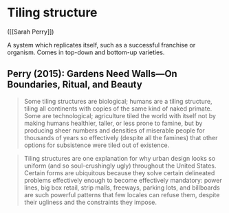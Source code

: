# Tiling structure

([[Sarah Perry]])

A system which replicates itself, such as a successful franchise or organism. Comes in top-down and bottom-up varieties.

## Perry (2015): Gardens Need Walls—On Boundaries, Ritual, and Beauty

> Some tiling structures are biological; humans are a tiling structure, tiling all continents with copies of the same kind of naked primate. Some are technological; agriculture tiled the world with itself not by making humans healthier, taller, or less prone to famine, but by producing sheer numbers and densities of miserable people for thousands of years so effectively (despite all the famines) that other options for subsistence were tiled out of existence.

> Tiling structures are one explanation for why urban design looks so uniform (and so soul-crushingly ugly) throughout the United States. Certain forms are ubiquitous because they solve certain delineated problems effectively enough to become effectively mandatory: power lines, big box retail, strip malls, freeways, parking lots, and billboards are such powerful patterns that few locales can refuse them, despite their ugliness and the constraints they impose.